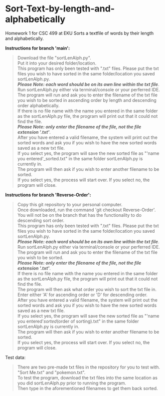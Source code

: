 # Sort-Text-by-length-and-alphabetically
Homework 1 for CSC 499 at EKU
Sorts a textfile of words by their length and alphabetically.

**Instructions for branch 'main':**  
>Download the file "sortLenAlph.py".  
Put it into your desired folder/location.  
This program has only been tested with ".txt" files. Please put the txt files you wish to have sorted in the same folder/location you saved sortLenAlph.py.     
***Please Note: each word should be on its own line within the txt file***.     
Run sortLenAlph.py either via terminal/console or your perferred IDE.    
The program will run and ask you to enter the filename of the txt file you wish to be sorted in ascending order by length and descending order alphabetically.      
If there is no file name with the name you entered in the same folder as the sortLenAlph.py file, the program will print out that it could not find the file.  
***Please Note: only enter the filename of the file, not the file extension '.txt'***.  
After you have entered a valid filename, the system will print out the sorted words and ask you if you wish to have the new sorted words saved as a new txt file.  
If you select yes, the program will save the new sorted file as "'name you entered'_sorted.txt" in the same folder sortLenAlph.py is currently in.  
The program will then ask if you wish to enter another filename to be sorted.  
If you select yes, the process will start over. If you select no, the program will close.  

**Instructions for branch 'Reverse-Order':**  
>Copy this git repository to your personal computer.  
Once downloaded, run the command 'git checkout Reverse-Order'.  
You will not be on the branch that has the functionality to do descending sort order.  
This program has only been tested with ".txt" files. Please put the txt files you wish to have sorted in the same folder/location you saved sortLenAlph.py.     
***Please Note: each word should be on its own line within the txt file***.     
Run sortLenAlph.py either via terminal/console or your perferred IDE.    
The program will run and ask you to enter the filename of the txt file you wish to be sorted.   
***Please Note: only enter the filename of the file, not the file extension '.txt'***.       
If there is no file name with the name you entered in the same folder as the sortLenAlph.py file, the program will print out that it could not find the file.  
The program will then ask what order you wish to sort the txt file in. Enter either 'A' for ascending order or 'D' for descending order.  
After you have entered a valid filename, the system will print out the sorted words and ask you if you wish to have the new sorted words saved as a new txt file.  
If you select yes, the program will save the new sorted file as "'name you entered'_sorted_(order of sorting).txt" in the same folder sortLenAlph.py is currently in.  
The program will then ask if you wish to enter another filename to be sorted.  
If you select yes, the process will start over. If you select no, the program will close. 





Test data: 
>There are two pre-made txt files in the repository for you to test with. "Sort Me.txt" and "pokemon.txt".  
To test the program, download the txt files into the same location as you did sortLenAlph.py prior to running the program.  
Then type in the aforementioned filenames to get them back sorted.  

